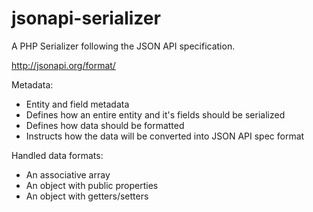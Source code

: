 # jsonapi-serializer
A PHP Serializer following the JSON API specification.

http://jsonapi.org/format/

Metadata:
- Entity and field metadata
- Defines how an entire entity and it's fields should be serialized
- Defines how data should be formatted
- Instructs how the data will be converted into JSON API spec format

Handled data formats:
- An associative array
- An object with public properties
- An object with getters/setters
